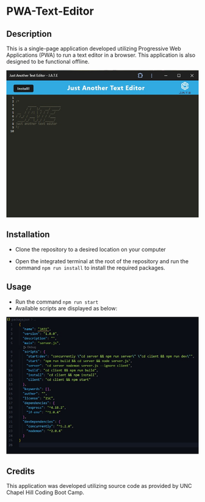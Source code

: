 # PWA-Text-Editor

## Description

This is a single-page application developed utilizing Progressive Web Applications (PWA) to run a text editor in a browser. This application is also designed to be functional offline.

![Text Editor](assets/images/JATE-application.jpg)

## Installation

- Clone the repository to a desired location on your computer

- Open the integrated terminal at the root of the repository and run the command `npm run install` to install the required packages.

## Usage

- Run the command `npm run start`
- Available scripts are displayed as below:

![Package Scripts](assets/images/package-scripts.jpg)

## Credits

This application was developed utilizing source code as provided by UNC Chapel Hill Coding Boot Camp.
